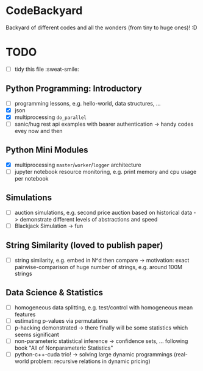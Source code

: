 # CodeBackyard

Backyard of different codes and all the wonders (from tiny to huge ones)! :D

# TODO
- [ ] tidy this file :sweat-smile:

## Python Programming: Introductory
- [ ] programming lessons, e.g. hello-world, data structures, ...
- [x] json
- [x] multiprocessing `do_parallel`
- [ ] sanic/hug rest api examples with bearer authentication -> handy codes evey now and then

## Python Mini Modules
- [x] multiprocessing `master`/`worker`/`logger` architecture
- [ ] jupyter notebook resource monitoring, e.g. print memory and cpu usage per notebook

## Simulations
- [ ] auction simulations, e.g. second price auction based on historical data -> demonstrate different levels of abstractions and speed
- [ ] Blackjack Simulation -> fun

## String Similarity (loved to publish paper)
- [ ] string similarity, e.g. embed in N^d then compare -> motivation: exact pairwise-comparison of huge number of strings, e.g. around 100M strings

## Data Science & Statistics
- [ ] homogeneous data splitting, e.g. test/control with homogeneous mean features
- [ ] estimating p-values via permutations
- [ ] p-hacking demonstrated -> there finally will be some statistics which seems significant
- [ ] non-parameteric statistical inference -> confidence sets, ... following book "All of Nonparameteric Statistics"
- [ ] python-c++-cuda trio! -> solving large dynamic programmings (real-world problem: recursive relations in dynamic pricing)